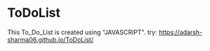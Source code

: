 # ToDoList
This To_Do_List is created using "JAVASCRIPT".
try: https://adarsh-sharma06.github.io/ToDoList/
